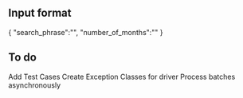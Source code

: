 ## Input format

{
"search_phrase":"",
"number_of_months":""
}

## To do

Add Test Cases
Create Exception Classes for driver 
Process batches asynchronously

